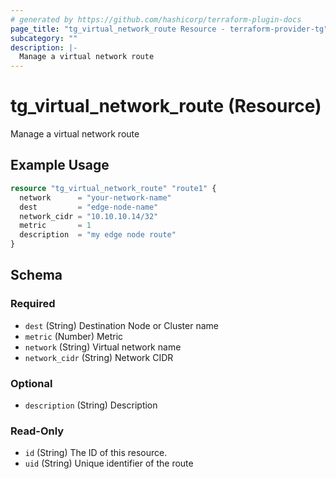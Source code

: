 ```yaml
---
# generated by https://github.com/hashicorp/terraform-plugin-docs
page_title: "tg_virtual_network_route Resource - terraform-provider-tg"
subcategory: ""
description: |-
  Manage a virtual network route
---
```


# tg_virtual_network_route (Resource)

Manage a virtual network route

## Example Usage

```terraform
resource "tg_virtual_network_route" "route1" {
  network      = "your-network-name"
  dest         = "edge-node-name"
  network_cidr = "10.10.10.14/32"
  metric       = 1
  description  = "my edge node route"
}
```

<!-- schema generated by tfplugindocs -->
## Schema

### Required

- `dest` (String) Destination Node or Cluster name
- `metric` (Number) Metric
- `network` (String) Virtual network name
- `network_cidr` (String) Network CIDR

### Optional

- `description` (String) Description

### Read-Only

- `id` (String) The ID of this resource.
- `uid` (String) Unique identifier of the route


